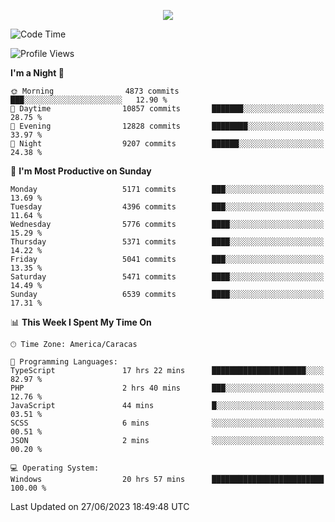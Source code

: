 <p align="center">
  <a href="http://www.github.com/thevacs">
    <img src="https://github-readme-streak-stats.herokuapp.com/?user=thevacs&stroke=ffffff&background=1c1917&ring=0891b2&fire=0891b2&currStreakNum=ffffff&currStreakLabel=0891b2&sideNums=ffffff&sideLabels=ffffff&dates=ffffff&hide_border=true" />
  </a>
</p>

<!--START_SECTION:waka-->
![Code Time](http://img.shields.io/badge/Code%20Time-1%2C454%20hrs%2037%20mins-blue)

![Profile Views](http://img.shields.io/badge/Profile%20Views-0-blue)

**I'm a Night 🦉** 

```text
🌞 Morning                4873 commits        ███░░░░░░░░░░░░░░░░░░░░░░   12.90 % 
🌆 Daytime                10857 commits       ███████░░░░░░░░░░░░░░░░░░   28.75 % 
🌃 Evening                12828 commits       ████████░░░░░░░░░░░░░░░░░   33.97 % 
🌙 Night                  9207 commits        ██████░░░░░░░░░░░░░░░░░░░   24.38 % 
```
📅 **I'm Most Productive on Sunday** 

```text
Monday                   5171 commits        ███░░░░░░░░░░░░░░░░░░░░░░   13.69 % 
Tuesday                  4396 commits        ███░░░░░░░░░░░░░░░░░░░░░░   11.64 % 
Wednesday                5776 commits        ████░░░░░░░░░░░░░░░░░░░░░   15.29 % 
Thursday                 5371 commits        ████░░░░░░░░░░░░░░░░░░░░░   14.22 % 
Friday                   5041 commits        ███░░░░░░░░░░░░░░░░░░░░░░   13.35 % 
Saturday                 5471 commits        ████░░░░░░░░░░░░░░░░░░░░░   14.49 % 
Sunday                   6539 commits        ████░░░░░░░░░░░░░░░░░░░░░   17.31 % 
```


📊 **This Week I Spent My Time On** 

```text
🕑︎ Time Zone: America/Caracas

💬 Programming Languages: 
TypeScript               17 hrs 22 mins      █████████████████████░░░░   82.97 % 
PHP                      2 hrs 40 mins       ███░░░░░░░░░░░░░░░░░░░░░░   12.76 % 
JavaScript               44 mins             █░░░░░░░░░░░░░░░░░░░░░░░░   03.51 % 
SCSS                     6 mins              ░░░░░░░░░░░░░░░░░░░░░░░░░   00.51 % 
JSON                     2 mins              ░░░░░░░░░░░░░░░░░░░░░░░░░   00.20 % 

💻 Operating System: 
Windows                  20 hrs 57 mins      █████████████████████████   100.00 % 
```


 Last Updated on 27/06/2023 18:49:48 UTC
<!--END_SECTION:waka-->
